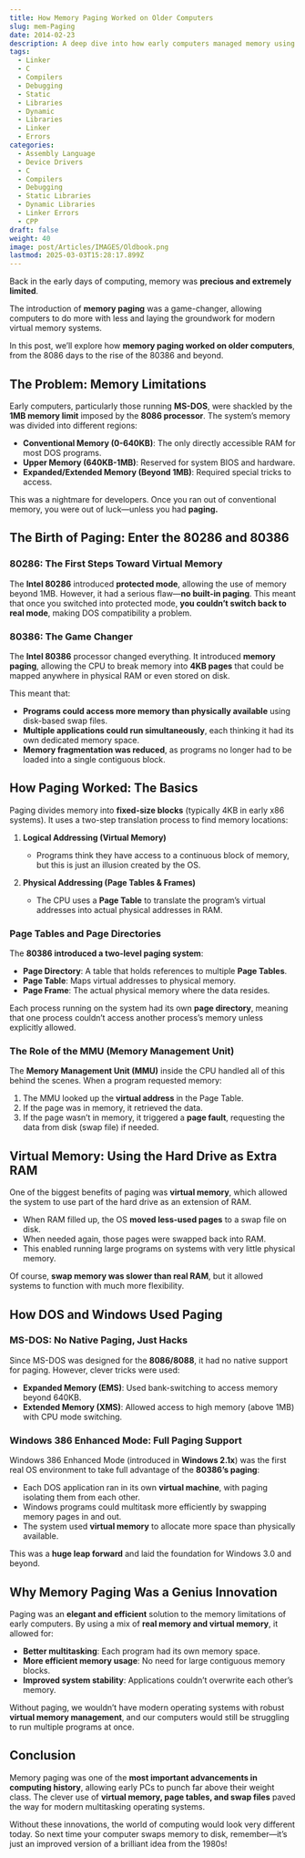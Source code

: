 ```yaml
---
title: How Memory Paging Worked on Older Computers
slug: mem-Paging
date: 2014-02-23
description: A deep dive into how early computers managed memory using paging, overcoming hardware limitations and paving the way for modern virtual memory systems.
tags:
  - Linker
  - C
  - Compilers
  - Debugging
  - Static
  - Libraries
  - Dynamic
  - Libraries
  - Linker
  - Errors
categories:
  - Assembly Language
  - Device Drivers
  - C
  - Compilers
  - Debugging
  - Static Libraries
  - Dynamic Libraries
  - Linker Errors
  - CPP
draft: false
weight: 40
image: post/Articles/IMAGES/Oldbook.png
lastmod: 2025-03-03T15:28:17.899Z
---
```

Back in the early days of computing, memory was **precious and extremely limited**.

The introduction of **memory paging** was a game-changer, allowing computers to do more with less and laying the groundwork for modern virtual memory systems.

In this post, we’ll explore how **memory paging worked on older computers**, from the 8086 days to the rise of the 80386 and beyond.

<!-- We’ll also take a look at how clever engineers used paging to **break through memory limitations**, enabling multitasking, larger applications, and better system stability.
-->

## The Problem: Memory Limitations

Early computers, particularly those running **MS-DOS**, were shackled by the **1MB memory limit** imposed by the **8086 processor**. The system’s memory was divided into different regions:

* **Conventional Memory (0-640KB)**: The only directly accessible RAM for most DOS programs.
* **Upper Memory (640KB-1MB)**: Reserved for system BIOS and hardware.
* **Expanded/Extended Memory (Beyond 1MB)**: Required special tricks to access.

This was a nightmare for developers. Once you ran out of conventional memory, you were out of luck—unless you had **paging.**

## The Birth of Paging: Enter the 80286 and 80386

### **80286: The First Steps Toward Virtual Memory**

The **Intel 80286** introduced **protected mode**, allowing the use of memory beyond 1MB. However, it had a serious flaw—**no built-in paging**. This meant that once you switched into protected mode, **you couldn’t switch back to real mode**, making DOS compatibility a problem.

### **80386: The Game Changer**

The **Intel 80386** processor changed everything. It introduced **memory paging**, allowing the CPU to break memory into **4KB pages** that could be mapped anywhere in physical RAM or even stored on disk.

This meant that:

* **Programs could access more memory than physically available** using disk-based swap files.
* **Multiple applications could run simultaneously**, each thinking it had its own dedicated memory space.
* **Memory fragmentation was reduced**, as programs no longer had to be loaded into a single contiguous block.

## How Paging Worked: The Basics

Paging divides memory into **fixed-size blocks** (typically 4KB in early x86 systems). It uses a two-step translation process to find memory locations:

1. **Logical Addressing (Virtual Memory)**

   * Programs think they have access to a continuous block of memory, but this is just an illusion created by the OS.

2. **Physical Addressing (Page Tables & Frames)**

   * The CPU uses a **Page Table** to translate the program’s virtual addresses into actual physical addresses in RAM.

### **Page Tables and Page Directories**

The **80386 introduced a two-level paging system**:

* **Page Directory**: A table that holds references to multiple **Page Tables**.
* **Page Table**: Maps virtual addresses to physical memory.
* **Page Frame**: The actual physical memory where the data resides.

Each process running on the system had its own **page directory**, meaning that one process couldn’t access another process’s memory unless explicitly allowed.

### **The Role of the MMU (Memory Management Unit)**

The **Memory Management Unit (MMU)** inside the CPU handled all of this behind the scenes. When a program requested memory:

1. The MMU looked up the **virtual address** in the Page Table.
2. If the page was in memory, it retrieved the data.
3. If the page wasn’t in memory, it triggered a **page fault**, requesting the data from disk (swap file) if needed.

## Virtual Memory: Using the Hard Drive as Extra RAM

One of the biggest benefits of paging was **virtual memory**, which allowed the system to use part of the hard drive as an extension of RAM.

* When RAM filled up, the OS **moved less-used pages** to a swap file on disk.
* When needed again, those pages were swapped back into RAM.
* This enabled running large programs on systems with very little physical memory.

Of course, **swap memory was slower than real RAM**, but it allowed systems to function with much more flexibility.

## How DOS and Windows Used Paging

### **MS-DOS: No Native Paging, Just Hacks**

Since MS-DOS was designed for the **8086/8088**, it had no native support for paging. However, clever tricks were used:

* **Expanded Memory (EMS)**: Used bank-switching to access memory beyond 640KB.
* **Extended Memory (XMS)**: Allowed access to high memory (above 1MB) with CPU mode switching.

### **Windows 386 Enhanced Mode: Full Paging Support**

Windows 386 Enhanced Mode (introduced in **Windows 2.1x**) was the first real OS environment to take full advantage of the **80386’s paging**:

* Each DOS application ran in its own **virtual machine**, with paging isolating them from each other.
* Windows programs could multitask more efficiently by swapping memory pages in and out.
* The system used **virtual memory** to allocate more space than physically available.

This was a **huge leap forward** and laid the foundation for Windows 3.0 and beyond.

## Why Memory Paging Was a Genius Innovation

Paging was an **elegant and efficient** solution to the memory limitations of early computers. By using a mix of **real memory and virtual memory**, it allowed for:

* **Better multitasking**: Each program had its own memory space.
* **More efficient memory usage**: No need for large contiguous memory blocks.
* **Improved system stability**: Applications couldn’t overwrite each other’s memory.

Without paging, we wouldn’t have modern operating systems with robust **virtual memory management**, and our computers would still be struggling to run multiple programs at once.

## Conclusion

Memory paging was one of the **most important advancements in computing history**, allowing early PCs to punch far above their weight class. The clever use of **virtual memory, page tables, and swap files** paved the way for modern multitasking operating systems.

Without these innovations, the world of computing would look very different today. So next time your computer swaps memory to disk, remember—it’s just an improved version of a brilliant idea from the 1980s!
